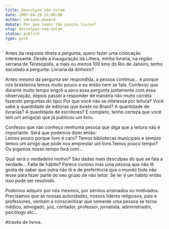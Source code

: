 ```yaml
---
title: Desculpas não colam
date: 2007-04-29 21:00:00
author: adriano.dumard
debate: Por que lemos tão poucos livros?
slug: desculpas-nao-colam
status: publish 
type: post
---
```


Antes da resposta direta a pergunta, quero fazer uma colocação interessante. Desde a inauguração da Littera, minha livraria, na região serrana de Teresópolis, a mais ou menos 100 kms do Rio de Janeiro, tenho escutado a pergunta: Livraria dá dinheiro?


Antes mesmo da pergunta ser respondida, a pessoa continua... é porque nós brasileiros lemos muito pouco e eu então nem se fala. Confesso que durante muito tempo engoli a seco essa pergunta juntamente com essa observação, depois passei a responder de maneira não muito correta fazendo perguntas do tipo: Por que você não se interessa por leitura? Você sabe a quantidade de editoras que existe no Brasil? A quantidade de livrarias? A quantidade de escritores? E completo, tenho certeza que você tem um amigo(a) que já publicou um livro.


Confesso que não conheço nenhuma pessoa que diga que a leitura não é importante. Será que podemos dizer então:  
Lemos pouco porque livro é caro? Temos bibliotecas municipais e sempre temos um amigo que pode nos emprestar um livro.Temos pouco tempo?  Ou jogamos nosso tempo fora com... 


Qual será o verdadeiro motivo? São dadas mais desculpas do que se fala a verdade... Falta de hábito? Parece curioso mas uma pessoa que não lê gosta de saber que outra não lê e de preferência que o mundo todo não lesse para fazer parte do seu grupo de não leitor. Se ler é um hábito então isso pode ser resolvido.


Podemos adquirir por nós mesmos, por sermos ensinados ou motivados. Precisamos que as nossas autoridades, nossos lideres religiosos, pais e professores, venham a conscientizar que somente uma pessoa se torna médico, advogado, juiz, contador, professor, jornalista, administrador, psicólogo etc...


Através de livros.



